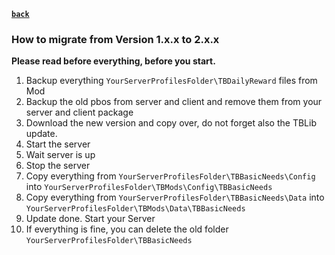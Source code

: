 [**`back`**](../Readme.md)

### How to migrate from Version 1.x.x to 2.x.x

**Please read before everything, before you start.**

1. Backup everything ``YourServerProfilesFolder\TBDailyReward`` files from Mod
1. Backup the old pbos from server and client and remove them from your server and client package
1. Download the new version and copy over, do not forget also the TBLib update.
1. Start the server
1. Wait server is up
1. Stop the server
1. Copy everything from `YourServerProfilesFolder\TBBasicNeeds\Config` into `YourServerProfilesFolder\TBMods\Config\TBBasicNeeds`
1. Copy everything from `YourServerProfilesFolder\TBBasicNeeds\Data` into `YourServerProfilesFolder\TBMods\Data\TBBasicNeeds`
1. Update done. Start your Server
1. If everything is fine, you can delete the old folder ``YourServerProfilesFolder\TBBasicNeeds``
